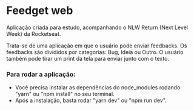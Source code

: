 # Feedget web
 
Aplicação criada para estudo, acompanhando o NLW Return (Next Level Week) da Rocketseat.

Trata-se de uma aplicação em que o usuário pode enviar feedbacks. 
Os feedbacks são divididos por categorias: Bug, Ideia ou Outro.
O usuário também pode tirar um print da tela para enviar junto com o texto.

### Para rodar a aplicação:
- Você precisa instalar as dependências do node_modules rodando "yarn" ou "npm install" no seu terminal.
- Após a instalação, basta rodar "yarn dev" ou "npm run dev".

